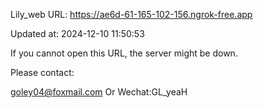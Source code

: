 Lily_web URL: https://ae6d-61-165-102-156.ngrok-free.app

Updated at: 2024-12-10 11:50:53

If you cannot open this URL, the server might be down.

Please contact: 

goley04@foxmail.com Or Wechat:GL_yeaH